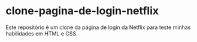 # clone-pagina-de-login-netflix
 Este repositório é um clone da página de login da Netflix para teste minhas habilidades em HTML e CSS.
